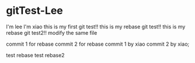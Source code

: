 # gitTest-Lee
I'm lee
I'm xiao
this is my first git test!!
this is my rebase git test!!
this is my rebase git test2!!
modify the same file


commit 1 for rebase
commit 2 for rebase
commit 1 by xiao
commit 2 by xiao;


test rebase
test rebase2